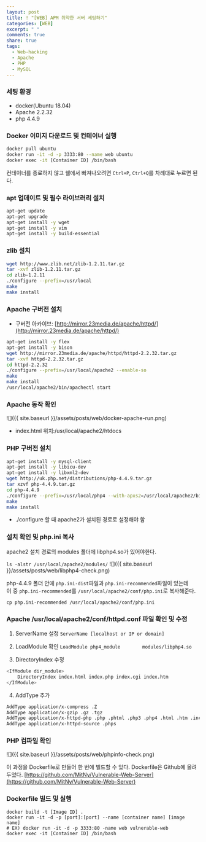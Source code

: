 ```yaml
---
layout: post
title: ! "[WEB] APM 취약한 서버 세팅하기"
categories: [WEB]
excerpt: " "
comments: true
share: true
tags:
  - Web-hacking
  - Apache
  - PHP
  - MySQL
---
```



### 세팅 환경
- docker(Ubuntu 18.04)
- Apache 2.2.32
- php 4.4.9

### Docker 이미지 다운로드 및 컨테이너 실행

```bash
docker pull ubuntu
docker run -it -d -p 3333:80 --name web ubuntu
docker exec -it [Container ID] /bin/bash
```

컨테이너를 종료하지 않고 쉘에서 빠져나오려면 `Ctrl+P`, `Ctrl+Q`를 차례대로 누르면 된다.

### apt 업데이트 및 필수 라이브러리 설치

```bash
apt-get update
apt-get upgrade
apt-get install -y wget
apt-get install -y vim
apt-get install -y build-essential
```

### zlib 설치

```bash
wget http://www.zlib.net/zlib-1.2.11.tar.gz
tar -xvf zlib-1.2.11.tar.gz
cd zlib-1.2.11
./configure --prefix=/usr/local
make
make install
```

### Apache 구버전 설치
* 구버전 아카이브: [http://mirror.23media.de/apache/httpd/](http://mirror.23media.de/apache/httpd/)

```bash
apt-get install -y flex
apt-get install -y bison
wget http://mirror.23media.de/apache/httpd/httpd-2.2.32.tar.gz
tar -xvf httpd-2.2.32.tar.gz
cd httpd-2.2.32
./configure --prefix=/usr/local/apache2 --enable-so
make
make install
/usr/local/apache2/bin/apachectl start
```

### Apache 동작 확인
![]({{ site.baseurl }}/assets/posts/web/docker-apache-run.png)

* index.html 위치:/usr/local/apache2/htdocs 


### PHP 구버전 설치

```bash
apt-get install -y mysql-client
apt-get install -y libicu-dev
apt-get install -y libxml2-dev
wget http://uk.php.net/distributions/php-4.4.9.tar.gz
tar xzvf php-4.4.9.tar.gz
cd php-4.4.9
./configure --prefix=/usr/local/php4 --with-apxs2=/usr/local/apache2/bin/apxs --with-mysql
make
make install
```
* ./configure 할 때 apache2가 설치된 경로로 설정해야 함

### 설치 확인 및 php.ini 복사

apache2 설치 경로의 modules 폴더에 libphp4.so가 있어야한다.
 
`ls -alstr /usr/local/apache2/modules/`
![]({{ site.baseurl }}/assets/posts/web/libphp4-check.png)

php-4.4.9 폴더 안에 `php.ini-dist`파일과 `php.ini-recommended`파일이 있는데<br>
이 중 `php.ini-recommended`를 `/usr/local/apache2/conf/php.ini`로 복사해준다.

`cp php.ini-recommended /usr/local/apache2/conf/php.ini`

### Apache /usr/local/apache2/conf/httpd.conf 파일 확인 및 수정

1. ServerName 설정
`ServerName [localhost or IP or domain]`

2. LoadModule 확인
`LoadModule php4_module        modules/libphp4.so`

3. DirectoryIndex 수정

```bash
<IfModule dir_module>
    DirectoryIndex index.html index.php index.cgi index.htm
</IfModule>
```

4. AddType 추가

```bash
AddType application/x-compress .Z
AddType application/x-gzip .gz .tgz
AddType application/x-httpd-php .php .phtml .php3 .php4 .html .htm .inc
AddType application/x-httpd-source .phps
```

### PHP 컴파일 확인

![]({{ site.baseurl }}/assets/posts/web/phpinfo-check.png)


이 과정을 Dockerfile로 만들어 한 번에 빌드할 수 있다.
Dockerfile은 Github에 올려두었다.
[https://github.com/MitNy/Vulnerable-Web-Server](https://github.com/MitNy/Vulnerable-Web-Server)

### Dockerfile 빌드 및 실행

```
docker build -t [Image ID] .
docker run -it -d -p [port]:[port] --name [container name] [image name]
# EX) docker run -it -d -p 3333:80 -name web vulnerable-web
docker exec -it [Container ID] /bin/bash

```
